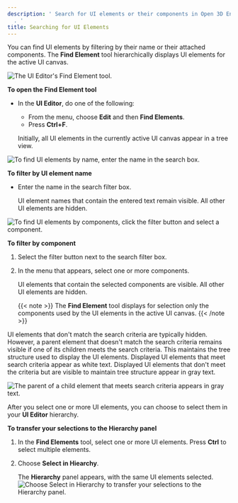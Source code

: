 ```yaml
---
description: ' Search for UI elements or their components in Open 3D Engine''s UI Editor
  . '
title: Searching for UI Elements
---
```


You can find UI elements by filtering by their name or their attached components. The **Find Element** tool hierarchically displays UI elements for the active UI canvas.

![The UI Editor's Find Element tool.](/images/user-guide/game_ui_editor/ui-editor-search-element-tool.png)

**To open the **Find Element** tool**
+ In the **UI Editor**, do one of the following:
  + From the menu, choose **Edit** and then **Find Elements**.
  + Press **Ctrl+F**.

  Initially, all UI elements in the currently active UI canvas appear in a tree view.

![To find UI elements by name, enter the name in the search box.](/images/user-guide/game_ui_editor/ui-editor-search-element-name.png)

**To filter by UI element name**
+ Enter the name in the search filter box.

  UI element names that contain the entered text remain visible. All other UI elements are hidden.

![To find UI elements by components, click the filter button and select a component.](/images/user-guide/game_ui_editor/ui-editor-search-element-component.png)

**To filter by component**

1. Select the filter button next to the search filter box.

1. In the menu that appears, select one or more components.

    UI elements that contain the selected components are visible. All other UI elements are hidden.
    
    {{< note >}}
The **Find Element** tool displays for selection only the components used by the UI elements in the active UI canvas.
{{< /note >}}

UI elements that don't match the search criteria are typically hidden. However, a parent element that doesn't match the search criteria remains visible if one of its children meets the search criteria. This maintains the tree structure used to display the UI elements. Displayed UI elements that meet search criteria appear as white text. Displayed UI elements that don't meet the criteria but are visible to maintain tree structure appear in gray text.

![The parent of a child element that meets search criteria appears in gray text.](/images/user-guide/game_ui_editor/ui-editor-search-element-gray.png)

After you select one or more UI elements, you can choose to select them in your **UI Editor** hierarchy.

**To transfer your selections to the **Hierarchy** panel**

1. In the **Find Elements** tool, select one or more UI elements. Press **Ctrl** to select multiple elements.

1. Choose **Select in Hiearchy**.

   The **Hierarchy** panel appears, with the same UI elements selected.
![Choose Select in Hierarchy to transfer your selections to the Hierarchy panel.](/images/user-guide/game_ui_editor/ui-editor-search-element-hierarchy.png)
